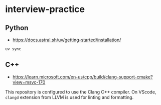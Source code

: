 # interview-practice

## Python

- https://docs.astral.sh/uv/getting-started/installation/

```python
uv sync
```

## C++

- https://learn.microsoft.com/en-us/cpp/build/clang-support-cmake?view=msvc-170

This repository is configured to use the Clang C++ compiler. On VScode, `clangd` extension from LLVM is used for linting and formatting.

